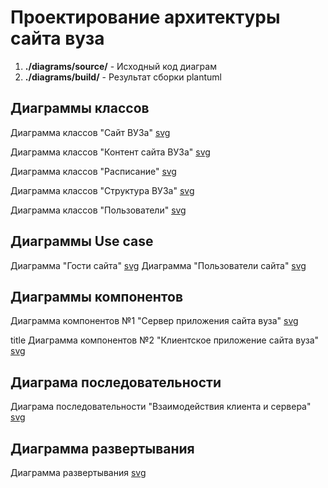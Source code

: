 # Проектирование архитектуры сайта вуза

1. **./diagrams/source/** - Исходный код диаграм
1. **./diagrams/build/** - Результат сборки plantuml

## Диаграммы классов

Диаграмма классов "Сайт ВУЗа" [svg](diagrams/build/class/site_university/university.svg)

Диаграмма классов "Контент сайта ВУЗа" [svg](diagrams/build/class/content/content.svg)

Диаграмма классов "Расписание" [svg](diagrams/build/class/timetable/timetable.svg)

Диаграмма классов "Структура ВУЗа" [svg](diagrams/build/class/university/university.svg)

Диаграмма классов "Пользователи" [svg](diagrams/build/class/users/users.svg)

## Диаграммы Use case

Диаграмма "Гости сайта" [svg](diagrams/build/use_case/guests_site/guests_site.svg)
Диаграмма "Пользователи сайта" [svg](diagrams/build/use_case/users_site/users_site.svg)

## Диаграммы компонентов

Диаграмма компонентов №1 "Сервер приложения сайта вуза" [svg](diagrams/build/component/backend_site_university/backend_site_university.svg)

title Диаграмма компонентов №2 "Клиентское приложение сайта вуза" [svg](diagrams/build/component/client_site_university/spa_client_site_university.svg)

## Диаграма последовательности

Диаграма последовательности "Взаимодействия клиента и сервера" [svg](diagrams/build/sequence/client_server/client_server.svg)

## Диаграмма развертывания

Диаграмма развертывания [svg](diagrams/build/deployment/deploy_diagram/deploy_diagram.svg)
